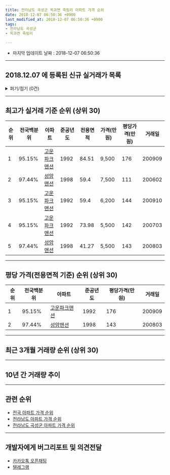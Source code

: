 ```yaml
---
title: 전라남도 곡성군 옥과면 죽림리 아파트 가격 순위
date: 2018-12-07 06:50:36 +0900
last_modified_at: 2018-12-07 06:50:36 +0900
tags:
- 전라남도 곡성군
- 옥과면 죽림리

---
```


* 마지막 업데이트 날짜 : 2018-12-07 06:50:36

---

## 2018.12.07 에 등록된 신규 실거래가 목록

<details>
<summary>펴기/접기 (0건)</summary>
<div markdown="1">

|아파트|전국백분위|준공년도|전용면적|가격(만원)|평당가격(만원)|거래일|
|---|---|---|---|---|---|---|
|없음|||||||


</div>
</details>

---

## 최고가 실거래 기준 순위 (상위 30)


|순위|전국백분위|아파트|준공년도|전용면적|가격(만원)|평당가격(만원)|거래일|
|---|---|---|---|---|---|---|---|
|1|95.15%|[고운파크맨션](https://search.naver.com/search.naver?query=%EC%A0%84%EB%9D%BC%EB%82%A8%EB%8F%84+%EA%B3%A1%EC%84%B1%EA%B5%B0+%EC%98%A5%EA%B3%BC%EB%A9%B4+%EC%A3%BD%EB%A6%BC%EB%A6%AC+%EA%B3%A0%EC%9A%B4%ED%8C%8C%ED%81%AC%EB%A7%A8%EC%85%98)|1992|84.51|9,500|176|200909|
|2|97.44%|[성암맨션](https://search.naver.com/search.naver?query=%EC%A0%84%EB%9D%BC%EB%82%A8%EB%8F%84+%EA%B3%A1%EC%84%B1%EA%B5%B0+%EC%98%A5%EA%B3%BC%EB%A9%B4+%EC%A3%BD%EB%A6%BC%EB%A6%AC+%EC%84%B1%EC%95%94%EB%A7%A8%EC%85%98)|1998|59.4|7,500|111|200602|
|3|95.15%|[고운파크맨션](https://search.naver.com/search.naver?query=%EC%A0%84%EB%9D%BC%EB%82%A8%EB%8F%84+%EA%B3%A1%EC%84%B1%EA%B5%B0+%EC%98%A5%EA%B3%BC%EB%A9%B4+%EC%A3%BD%EB%A6%BC%EB%A6%AC+%EA%B3%A0%EC%9A%B4%ED%8C%8C%ED%81%AC%EB%A7%A8%EC%85%98)|1992|59.4|6,200|144|200910|
|4|95.15%|[고운파크맨션](https://search.naver.com/search.naver?query=%EC%A0%84%EB%9D%BC%EB%82%A8%EB%8F%84+%EA%B3%A1%EC%84%B1%EA%B5%B0+%EC%98%A5%EA%B3%BC%EB%A9%B4+%EC%A3%BD%EB%A6%BC%EB%A6%AC+%EA%B3%A0%EC%9A%B4%ED%8C%8C%ED%81%AC%EB%A7%A8%EC%85%98)|1992|73.98|5,500|142|200703|
|5|97.44%|[성암맨션](https://search.naver.com/search.naver?query=%EC%A0%84%EB%9D%BC%EB%82%A8%EB%8F%84+%EA%B3%A1%EC%84%B1%EA%B5%B0+%EC%98%A5%EA%B3%BC%EB%A9%B4+%EC%A3%BD%EB%A6%BC%EB%A6%AC+%EC%84%B1%EC%95%94%EB%A7%A8%EC%85%98)|1998|41.27|5,500|143|200803|


---

## 평당 가격(전용면적 기준) 순위 (상위 30)


|순위|전국백분위|아파트|준공년도|평당가격(만원)|거래일|
|---|---|---|---|---|---|
|1|95.15%|[고운파크맨션](https://search.naver.com/search.naver?query=%EC%A0%84%EB%9D%BC%EB%82%A8%EB%8F%84+%EA%B3%A1%EC%84%B1%EA%B5%B0+%EC%98%A5%EA%B3%BC%EB%A9%B4+%EC%A3%BD%EB%A6%BC%EB%A6%AC+%EA%B3%A0%EC%9A%B4%ED%8C%8C%ED%81%AC%EB%A7%A8%EC%85%98)|1992|176|200909|
|2|97.44%|[성암맨션](https://search.naver.com/search.naver?query=%EC%A0%84%EB%9D%BC%EB%82%A8%EB%8F%84+%EA%B3%A1%EC%84%B1%EA%B5%B0+%EC%98%A5%EA%B3%BC%EB%A9%B4+%EC%A3%BD%EB%A6%BC%EB%A6%AC+%EC%84%B1%EC%95%94%EB%A7%A8%EC%85%98)|1998|143|200803|


---

## 최근 3개월 거래량 순위 (상위 30)


<div style="width:100%;">
    <canvas id="deal_count_ranking" height="250"></canvas>
</div>


<script>
new Chart(document.getElementById("deal_count_ranking"), {
    type: 'horizontalBar',
    data: {
        labels: ['성암맨션'],
        datasets: [{
            label: '실거래 수',
            data: [3],
            borderColor: "rgba(255, 0, 128, 1)",
            backgroundColor: "rgba(255, 0, 128, 0.5)",
            fill: false,
        }]
    },
    options: {
        responsive: true,
        title: {
            display: true,
            text: '최근 3개월 거래량 순위'
        },
        tooltips: {
            mode: 'index',
            intersect: false,
            callbacks: {
                title: function(tooltipItems, data) {
                    return "실거래 수:";
                },
                label: function(tooltipItem, data) {
                    return data.labels[tooltipItem.index] + ": " + tooltipItem.xLabel;
                }
            }
        },
        hover: {
            mode: 'nearest',
            intersect: true
        },
        scales: {
            xAxes: [{
                display: true,
                scaleLabel: {
                    display: true,
                    labelString: '실거래 수'
                },
                ticks: {
                    suggestedMin: 0,
                }
            }],
            yAxes: [{
                display: true,
                ticks: {
                    autoSkip: false,
                    callback: function(value, index, values) {
                        if (value.length > 15)
                            return value.substr(0, 13) + "...";
                        else
                            return value;
                    }
                },
                scaleLabel: {
                    display: false,
                }
            }]
        }
    }
});

</script>


---

## 10년 간 거래량 추이


<div style="width:100%;">
    <canvas id="deal_progress" height="250"></canvas>
</div>

<script>
new Chart(document.getElementById("deal_progress"), {
    type: 'line',
    data: {
        labels: ['200812','200901','200902','200903','200904','200905','200906','200907','200908','200909','200910','200911','200912','201001','201002','201003','201004','201005','201006','201007','201008','201009','201010','201011','201012','201101','201102','201103','201104','201105','201106','201107','201108','201109','201110','201111','201112','201201','201202','201203','201204','201205','201206','201207','201208','201209','201210','201211','201212','201301','201302','201303','201304','201305','201306','201307','201308','201309','201310','201311','201312','201401','201402','201403','201404','201405','201406','201407','201408','201409','201410','201411','201412','201501','201502','201503','201504','201505','201506','201507','201508','201509','201510','201511','201512','201601','201602','201603','201604','201605','201606','201607','201608','201609','201610','201611','201612','201701','201702','201703','201704','201705','201706','201707','201708','201709','201710','201711','201712','201801','201802','201803','201804','201805','201806','201807','201808','201809','201810','201811','201812'],
        datasets: [{
            label: '실거래 수',
            pointRadius: 1,
            data: [1, 2, 1, 1, 0, 2, 0, 0, 3, 1, 2, 0, 2, 3, 4, 3, 1, 2, 0, 1, 1, 2, 3, 1, 0, 3, 0, 1, 1, 0, 0, 1, 1, 2, 1, 2, 2, 1, 0, 0, 1, 1, 1, 0, 1, 0, 0, 0, 7, 0, 2, 2, 0, 2, 1, 1, 0, 0, 4, 1, 1, 0, 2, 0, 1, 1, 1, 1, 0, 0, 1, 0, 0, 1, 1, 5, 2, 0, 1, 0, 2, 0, 1, 0, 0, 2, 0, 1, 1, 1, 0, 1, 0, 2, 0, 1, 0, 0, 0, 1, 2, 1, 0, 0, 2, 1, 0, 0, 1, 1, 0, 2, 1, 1, 0, 1, 0, 1, 2, 1, 0],
            borderColor: "rgba(255, 201, 14, 1)",
            backgroundColor: "rgba(255, 201, 14, 0.5)",
            fill: true,
        }]
    },
    options: {
        responsive: true,
        title: {
            display: true,
            text: '10년간 거래량 추이'
        },
        tooltips: {
            mode: 'index',
            intersect: false,
        },
        hover: {
            mode: 'nearest',
            intersect: true
        },
        scales: {
            xAxes: [{
                display: true,
                scaleLabel: {
                    display: true,
                    labelString: '년/월'
                }
            }],
            yAxes: [{
                display: true,
                ticks: {
                    suggestedMin: 0,
                },
                scaleLabel: {
                    display: true,
                    labelString: '실거래 수'
                }
            }]
        }
    }
});

</script>


---

## 관련 순위

- [전국 아파트 가격 순위](https://inasie.github.io/apt-ranking/전국)
- [전라남도 아파트 가격 순위](https://inasie.github.io/apt-ranking/전라남도)
- [전라남도 곡성군 아파트 가격 순위](https://inasie.github.io/apt-ranking/전라남도-곡성군)


---

## 개발자에게 버그리포트 및 의견전달

- [카카오톡 오픈채팅](https://open.kakao.com/o/gLJUAP4)
- [텔레그램](https://t.me/inasie)

